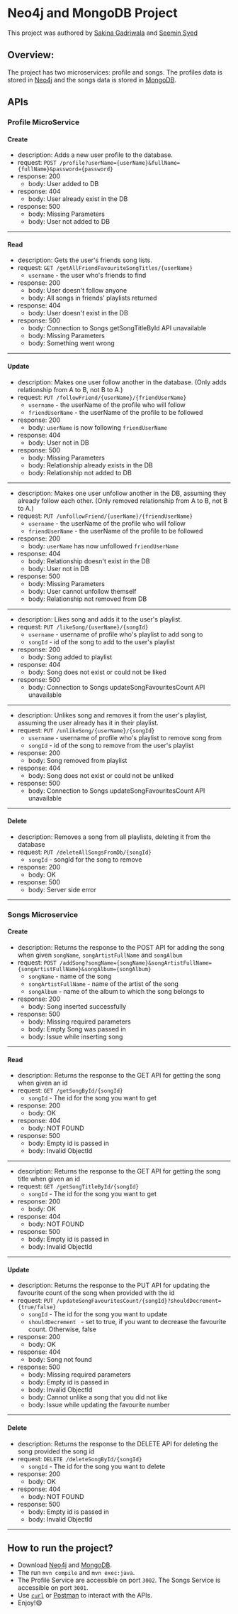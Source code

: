 # Neo4j and MongoDB Project

This project was authored by [Sakina Gadriwala](http://github.com/SakinaGadri/, "Github Profile") and [Seemin Syed](https://github.com/SeeminSyed/, "Github Profile")

## Overview:
The project has two microservices: profile and songs. The profiles data is stored in [Neo4j](https://neo4j.com/docs/driver-manual/current/, "Neo4j Documentation") and the songs data is stored in [MongoDB](https://docs.mongodb.com/manual/, "MongoDB Documentation").

## APIs

### Profile MicroService
#### Create
* description: Adds a new user profile to the database.
* request: `POST /profile?userName={userName}&fullName={fullName}&password={password}`
* response: 200
    * body: User added to DB
* response: 404
    * body: User already exist in the DB
* response: 500
    * body: Missing Parameters
    * body: User not added to DB
---

#### Read
* description: Gets the user's friends song lists.
* request: `GET /getAllFriendFavouriteSongTitles/{userName}`
    * `username` - the user who's friends to find
* response: 200
    * body: User doesn't follow anyone
    * body: All songs in friends' playlists returned
* response: 404
    * body: User doesn't exist in the DB
* response: 500
    * body: Connection to Songs getSongTitleById API unavailable
    * body: Missing Parameters
    * body: Something went wrong
---

#### Update
* description: Makes one user follow another in the database. (Only adds relationship from A to B, not B to A.)
* request: `PUT /followFriend/{userName}/{friendUserName}`
    * `username` - the userName of the profile who will follow
    * `friendUserName` - the userName of the profile to be followed
* response: 200
    * body: `userName` is now following `friendUserName`
* response: 404
    * body: User not in DB
* response: 500
    * body: Missing Parameters
    * body: Relationship already exists in the DB
    * body: Relationship not added to DB
---

* description: Makes one user unfollow another in the DB, assuming they already follow each other. (Only removed relationship from A to B, not B to A.)
* request: `PUT /unfollowFriend/{userName}/{friendUserName}`
    * `username` - the userName of the profile who will follow
    * `friendUserName` - the userName of the profile to be followed
* response: 200
    * body: `userName` has now unfollowed `friendUserName`
* response: 404
    * body: Relationship doesn't exist in the DB
    * body: User not in DB
* response: 500
    * body: Missing Parameters
    * body: User cannot unfollow themself
    * body: Relationship not removed from DB
---

* description: Likes song and adds it to the user's playlist.
* request: `PUT /likeSong/{userName}/{songId}`
    * `username` - username of profile who's playlist to add song to
    * `songId` - id of the song to add to the user's playlist
* response: 200
    * body: Song added to playlist
* response: 404
    * body: Song does not exist or could not be liked
* response: 500
    * body: Connection to Songs updateSongFavouritesCount API unavailable
---

* description: Unlikes song and removes it from the user's playlist, assuming the user already has it in their playlist.
* request: `PUT /unlikeSong/{userName}/{songId}`
    * `username` - username of profile who's playlist to remove song from
    * `songId` - id of the song to remove from the user's playlist
* response: 200
    * body: Song removed from playlist
* response: 404
    * body: Song does not exist or could not be unliked
* response: 500
    * body: Connection to Songs updateSongFavouritesCount API unavailable
---
#### Delete
* description: Removes a song from all playlists, deleting it from the database
* request: `PUT /deleteAllSongsFromDb/{songId}`
    * `songId` - songId for the song to remove
* response: 200
    * body: OK
* response: 500
    * body: Server side error
---
### Songs Microservice
#### Create
* description: Returns the response to the POST API for adding the song when given `songName`, `songArtistFullName` and `songAlbum`
* request: `POST /addSong?songName={songName}&songArtistFullName={songArtistFullName}&songAlbum={songAlbum}`
    * `songName` - name of the song
    * `songArtistFullName` - name of the artist of the song
    * `songAlbum` - name of the album to which the song belongs to
* response: 200
    * body: Song inserted successfully
* response: 500
    * body: Missing required parameters
    * body: Empty Song was passed in
    * body: Issue while inserting song
---
#### Read
* description: Returns the response to the GET API for getting the song when given an id
* request: `GET /getSongById/{songId}`
    * `songId` - The id for the song you want to get
* response: 200
    * body: OK
* response: 404
    * body: NOT FOUND
* response: 500
    * body: Empty id is passed in
    * body: Invalid ObjectId
---
* description: Returns the response to the GET API for getting the song title when given an id
* request: `GET /getSongTitleById/{songId}`
    * `songId` - The id for the song you want to get
* response: 200
    * body: OK
* response: 404
    * body: NOT FOUND
* response: 500
    * body: Empty id is passed in
    * body: Invalid ObjectId
---
#### Update
* description: Returns the response to the PUT API for updating the favourite count of the song when provided with the id
* request: `PUT /updateSongFavouritesCount/{songId}?shouldDecrement={true/false}`
    * `songId` - The id for the song you want to update
    * `shouldDecrement ` - set to true, if you want to decrease the favourite count. Otherwise, false
* response: 200
    * body: OK
* response: 404
    * body: Song not found
* response: 500
    * body: Missing required parameters
    * body: Empty id is passed in
    * body: Invalid ObjectId
    * body: Cannot unlike a song that you did not like
    * body: Issue while updating the favourite number
---
#### Delete
* description: Returns the response to the DELETE API for deleting the song provided the song id
* request: `DELETE /deleteSongById/{songId}`
    * `songId` - The id for the song you want to delete
* response: 200
    * body: OK
* response: 404
    * body: NOT FOUND
* response: 500
    * body: Empty id is passed in
    * body: Invalid ObjectId
---
## How to run the project?
* Download [Neo4j](https://neo4j.com/download/, "Download Link for Neo4j") and [MongoDB](https://www.mongodb.com/download-center/community, "Download Link for MongoDB").
* The run `mvn compile` and `mvn exec:java`. 
* The Profile Service are accessible on port `3002`. The Songs Service is accessible on port `3001`.
* Use [`curl`](http://www.mit.edu/afs.new/sipb/user/ssen/src/curl-7.11.1/docs/curl.html, "curl Documentation") or [Postman](https://www.postman.com/downloads/, "Download Postman") to interact with the APIs.
* Enjoy!😄 
